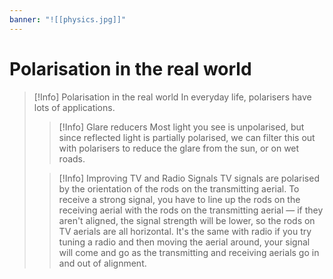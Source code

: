 ```yaml
---
banner: "![[physics.jpg]]"
---
```

# Polarisation in the real world

> [!Info] Polarisation in the real world
> In everyday life, polarisers have lots of applications.
> > [!Info] Glare reducers
> > Most light you see is unpolarised, but since reflected light is partially polarised, we can filter this out with polarisers to reduce the glare from the sun, or on wet roads.
>
> > [!Info] Improving TV and Radio Signals
> > TV signals are polarised by the orientation of the rods on the transmitting aerial. To receive a strong signal, you have to line up the rods on the receiving aerial with the rods on the transmitting aerial — if they aren't aligned, the signal strength will be lower, so the rods on TV aerials are all horizontal. It's the same with radio if you try tuning a radio and then moving the aerial around, your signal will come and go as the transmitting and receiving aerials go in and out of alignment. 

